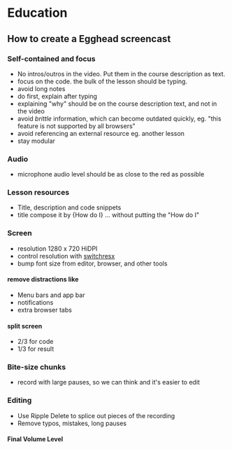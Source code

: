 # Education

## How to create a Egghead screencast

### Self-contained and focus
- No intros/outros in the video. Put them in the course description as text.
- focus on the code. the bulk of the lesson should be typing.
- avoid long notes
- do first, explain after typing
- explaining "why" should be on the course description text, and not in the video
- avoid *brittle* information, which can become outdated quickly, eg. "this feature is not supported by all browsers"
- avoid referencing an external resource eg. another lesson
- stay modular

### Audio
- microphone audio level should be as close to the red as possible

### Lesson resources

- Title, description and code snippets
- title compose it by {How do I} ... without putting the "How do I"

### Screen
- resolution 1280 x 720 HiDPI
- control resolution with [switchresx](http://www.madrau.com/)
- bump font size from editor, browser, and other tools


#### remove distractions like
- Menu bars and app bar
- notifications
- extra browser tabs

#### split screen
- 2/3 for code
- 1/3 for result

### Bite-size chunks
- record with large pauses, so we can think and it's easier to edit

### Editing 
- Use Ripple Delete to splice out pieces of the recording 
- Remove typos, mistakes, long pauses

#### Final Volume Level
